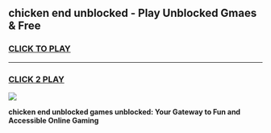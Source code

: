 
## chicken end unblocked - Play Unblocked Gmaes & Free
<h3>
<a href="https://news.freeplayer.one?title=chicken_end_unblocked&ref=16F">CLICK TO PLAY</a></h3>
<hr>

<h3>
<a href="https://news.freeplayer.one?title=chicken_end_unblocked&ref=16F">CLICK 2 PLAY</a>
  
</h3>

<a href="https://news.freeplayer.one?title=chicken_end_unblocked&ref=16F/"><img src="https://clearcache.store/games.png"></a>


**chicken end unblocked games unblocked: Your Gateway to Fun and Accessible Online Gaming**
